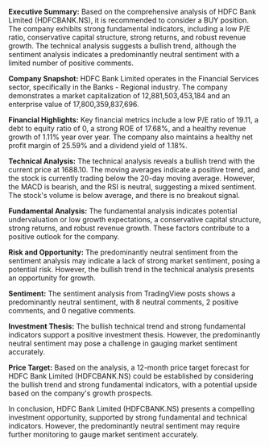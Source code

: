 **Executive Summary:**
Based on the comprehensive analysis of HDFC Bank Limited (HDFCBANK.NS), it is recommended to consider a BUY position. The company exhibits strong fundamental indicators, including a low P/E ratio, conservative capital structure, strong returns, and robust revenue growth. The technical analysis suggests a bullish trend, although the sentiment analysis indicates a predominantly neutral sentiment with a limited number of positive comments.

**Company Snapshot:**
HDFC Bank Limited operates in the Financial Services sector, specifically in the Banks - Regional industry. The company demonstrates a market capitalization of 12,881,503,453,184 and an enterprise value of 17,800,359,837,696. 

**Financial Highlights:**
Key financial metrics include a low P/E ratio of 19.11, a debt to equity ratio of 0, a strong ROE of 17.68%, and a healthy revenue growth of 1.11% year over year. The company also maintains a healthy net profit margin of 25.59% and a dividend yield of 1.18%.

**Technical Analysis:**
The technical analysis reveals a bullish trend with the current price at 1688.10. The moving averages indicate a positive trend, and the stock is currently trading below the 20-day moving average. However, the MACD is bearish, and the RSI is neutral, suggesting a mixed sentiment. The stock's volume is below average, and there is no breakout signal.

**Fundamental Analysis:**
The fundamental analysis indicates potential undervaluation or low growth expectations, a conservative capital structure, strong returns, and robust revenue growth. These factors contribute to a positive outlook for the company.

**Risk and Opportunity:**
The predominantly neutral sentiment from the sentiment analysis may indicate a lack of strong market sentiment, posing a potential risk. However, the bullish trend in the technical analysis presents an opportunity for growth.

**Sentiment:**
The sentiment analysis from TradingView posts shows a predominantly neutral sentiment, with 8 neutral comments, 2 positive comments, and 0 negative comments.

**Investment Thesis:**
The bullish technical trend and strong fundamental indicators support a positive investment thesis. However, the predominantly neutral sentiment may pose a challenge in gauging market sentiment accurately.

**Price Target:**
Based on the analysis, a 12-month price target forecast for HDFC Bank Limited (HDFCBANK.NS) could be established by considering the bullish trend and strong fundamental indicators, with a potential upside based on the company's growth prospects.

In conclusion, HDFC Bank Limited (HDFCBANK.NS) presents a compelling investment opportunity, supported by strong fundamental and technical indicators. However, the predominantly neutral sentiment may require further monitoring to gauge market sentiment accurately.